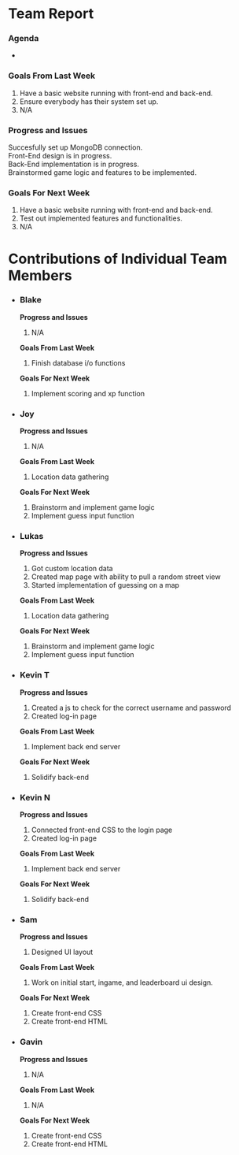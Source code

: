 # Team Report
### Agenda
- 

### Goals From Last Week
1. Have a basic website running with front-end and back-end.
2. Ensure everybody has their system set up.
3. N/A
   
### Progress and Issues
Succesfully set up MongoDB connection.\
Front-End design is in progress.\
Back-End implementation is in progress.\
Brainstormed game logic and features to be implemented.

### Goals For Next Week
1. Have a basic website running with front-end and back-end.
2. Test out implemented features and functionalities.
3. N/A

# Contributions of Individual Team Members

- ### Blake
  **Progress and Issues**
  1) N/A
  
  **Goals From Last Week**
  1) Finish database i/o functions
     
  **Goals For Next Week**
  1) Implement scoring and xp function

- ### Joy
  **Progress and Issues**
  1) N/A
  
  **Goals From Last Week**
  1) Location data gathering
     
  **Goals For Next Week**
  1) Brainstorm and implement game logic
  2) Implement guess input function

- ### Lukas
  **Progress and Issues**
  1) Got custom location data
  2) Created map page with ability to pull a random street view
  3) Started implementation of guessing on a map
  
  **Goals From Last Week**
  1) Location data gathering
     
  **Goals For Next Week**
  1) Brainstorm and implement game logic
  2) Implement guess input function

- ### Kevin T
  **Progress and Issues**
  1) Created a js to check for the correct username and password
  2) Created log-in page

  **Goals From Last Week**
  1) Implement back end server

  **Goals For Next Week**
  1) Solidify back-end

- ### Kevin N
  **Progress and Issues**
  1) Connected front-end CSS to the login page
  2) Created log-in page
  
  **Goals From Last Week**
  1) Implement back end server
  
  **Goals For Next Week**
  1) Solidify back-end

- ### Sam
  **Progress and Issues**
  1) Designed UI layout
  
  **Goals From Last Week**
  1) Work on initial start, ingame, and leaderboard ui design.
     
  **Goals For Next Week**
  1) Create front-end CSS
  2) Create front-end HTML

- ### Gavin
  **Progress and Issues**
  1) N/A
  
  **Goals From Last Week**
  1) N/A
     
  **Goals For Next Week**
  1) Create front-end CSS
  2) Create front-end HTML

